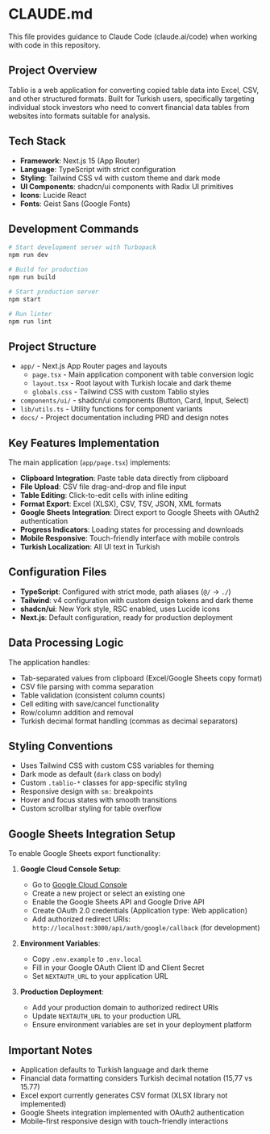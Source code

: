 # CLAUDE.md

This file provides guidance to Claude Code (claude.ai/code) when working with code in this repository.

## Project Overview

Tablio is a web application for converting copied table data into Excel, CSV, and other structured formats. Built for Turkish users, specifically targeting individual stock investors who need to convert financial data tables from websites into formats suitable for analysis.

## Tech Stack

- **Framework**: Next.js 15 (App Router)
- **Language**: TypeScript with strict configuration
- **Styling**: Tailwind CSS v4 with custom theme and dark mode
- **UI Components**: shadcn/ui components with Radix UI primitives
- **Icons**: Lucide React
- **Fonts**: Geist Sans (Google Fonts)

## Development Commands

```bash
# Start development server with Turbopack
npm run dev

# Build for production
npm run build

# Start production server
npm start

# Run linter
npm run lint
```

## Project Structure

- `app/` - Next.js App Router pages and layouts
  - `page.tsx` - Main application component with table conversion logic
  - `layout.tsx` - Root layout with Turkish locale and dark theme
  - `globals.css` - Tailwind CSS with custom Tablio styles
- `components/ui/` - shadcn/ui components (Button, Card, Input, Select)
- `lib/utils.ts` - Utility functions for component variants
- `docs/` - Project documentation including PRD and design notes

## Key Features Implementation

The main application (`app/page.tsx`) implements:
- **Clipboard Integration**: Paste table data directly from clipboard
- **File Upload**: CSV file drag-and-drop and file input
- **Table Editing**: Click-to-edit cells with inline editing
- **Format Export**: Excel (XLSX), CSV, TSV, JSON, XML formats
- **Google Sheets Integration**: Direct export to Google Sheets with OAuth2 authentication
- **Progress Indicators**: Loading states for processing and downloads
- **Mobile Responsive**: Touch-friendly interface with mobile controls
- **Turkish Localization**: All UI text in Turkish

## Configuration Files

- **TypeScript**: Configured with strict mode, path aliases (`@/` -> `./`)
- **Tailwind**: v4 configuration with custom design tokens and dark theme
- **shadcn/ui**: New York style, RSC enabled, uses Lucide icons
- **Next.js**: Default configuration, ready for production deployment

## Data Processing Logic

The application handles:
- Tab-separated values from clipboard (Excel/Google Sheets copy format)  
- CSV file parsing with comma separation
- Table validation (consistent column counts)
- Cell editing with save/cancel functionality
- Row/column addition and removal
- Turkish decimal format handling (commas as decimal separators)

## Styling Conventions

- Uses Tailwind CSS with custom CSS variables for theming
- Dark mode as default (`dark` class on body)
- Custom `.tablio-*` classes for app-specific styling
- Responsive design with `sm:` breakpoints
- Hover and focus states with smooth transitions
- Custom scrollbar styling for table overflow

## Google Sheets Integration Setup

To enable Google Sheets export functionality:

1. **Google Cloud Console Setup**:
   - Go to [Google Cloud Console](https://console.developers.google.com/)
   - Create a new project or select an existing one
   - Enable the Google Sheets API and Google Drive API
   - Create OAuth 2.0 credentials (Application type: Web application)
   - Add authorized redirect URIs: `http://localhost:3000/api/auth/google/callback` (for development)

2. **Environment Variables**:
   - Copy `.env.example` to `.env.local`
   - Fill in your Google OAuth Client ID and Client Secret
   - Set `NEXTAUTH_URL` to your application URL

3. **Production Deployment**:
   - Add your production domain to authorized redirect URIs
   - Update `NEXTAUTH_URL` to your production URL
   - Ensure environment variables are set in your deployment platform

## Important Notes

- Application defaults to Turkish language and dark theme
- Financial data formatting considers Turkish decimal notation (15,77 vs 15.77)
- Excel export currently generates CSV format (XLSX library not implemented)
- Google Sheets integration implemented with OAuth2 authentication
- Mobile-first responsive design with touch-friendly interactions